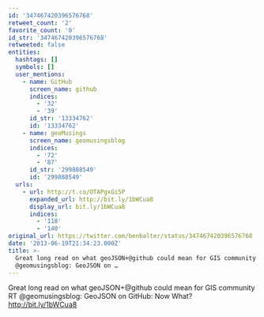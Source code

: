 ```yaml
---
id: '347467420396576768'
retweet_count: '2'
favorite_count: '0'
id_str: '347467420396576768'
retweeted: false
entities:
  hashtags: []
  symbols: []
  user_mentions:
    - name: GitHub
      screen_name: github
      indices:
        - '32'
        - '39'
      id_str: '13334762'
      id: '13334762'
    - name: geoMusings
      screen_name: geomusingsblog
      indices:
        - '72'
        - '87'
      id_str: '299888549'
      id: '299888549'
  urls:
    - url: http://t.co/OTAPgxGi5P
      expanded_url: http://bit.ly/1bWCua8
      display_url: bit.ly/1bWCua8
      indices:
        - '118'
        - '140'
original_url: https://twitter.com/benbalter/status/347467420396576768
date: '2013-06-19T21:34:23.000Z'
title: >-
  Great long read on what geoJSON+@github could mean for GIS community RT
  @geomusingsblog: GeoJSON on …
---
```


Great long read on what geoJSON+@github could mean for GIS community RT @geomusingsblog: GeoJSON on GitHub: Now What? http://bit.ly/1bWCua8